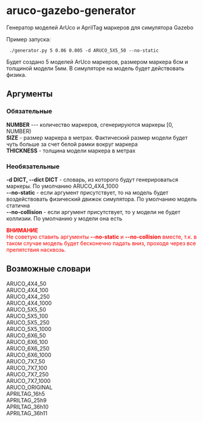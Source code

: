 # aruco-gazebo-generator
Генератор моделей ArUco и AprilTag маркеров для симулятора Gazebo

Пример запуска:
```
 ./generator.py 5 0.06 0.005 -d ARUCO_5X5_50 --no-static

```
Будет создано 5 моделей ArUco маркеров, размером маркера 6см и толщиной модели 5мм. В симуляторе на модель будет действовать физика.

## Аргументы
### Обязательные  
**NUMBER** --- количество маркеров, сгенерируются маркеры [0, NUMBER)  
**SIZE** - размер маркера в метрах. Фактический размер модели будет чуть больше за счет белой рамки вокруг маркера  
**THICKNESS** - толщина модели маркера в метрах

### Необязательные
**-d DICT, --dict DICT** - словарь, из которого будут генерироваться маркеры. По умолчанию ARUCO_4X4_1000  
**--no-static** - если аргумент присутствует, то на модель будет воздействовать физический движок симулятора. По умолчанию модель статична  
**--no-collision** - если аргумент присутствует, то у модели не будет коллизии. По умолчанию у модели она есть

<span style="color:red">**ВНИМАНИЕ**  
Не советую ставить аргументы **--no-static** и **--no-collision** вместе, т.к. в таком случае модель будет бесконечно падать вниз, проходя через все препятствия насквозь.
</span>

## Возможные словари
ARUCO_4X4_50  
ARUCO_4X4_100  
ARUCO_4X4_250  
ARUCO_4X4_1000  
ARUCO_5X5_50  
ARUCO_5X5_100  
ARUCO_5X5_250  
ARUCO_5X5_1000  
ARUCO_6X6_50  
ARUCO_6X6_100  
ARUCO_6X6_250  
ARUCO_6X6_1000  
ARUCO_7X7_50  
ARUCO_7X7_100  
ARUCO_7X7_250  
ARUCO_7X7_1000  
ARUCO_ORIGINAL  
APRILTAG_16h5  
APRILTAG_25h9  
APRILTAG_36h10  
APRILTAG_36h11
